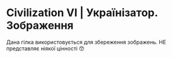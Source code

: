 # Civilization VI | Українізатор. Зображення
Дана гілка використовується для збереження зображень. НЕ представляє ніякої цінності 😙
